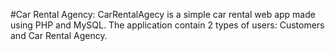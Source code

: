 #Car Rental Agency:
CarRentalAgecy is a simple car rental web app made using PHP and MySQL.
The application contain 2 types of users: Customers and Car Rental Agency.
